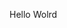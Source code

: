 Hello Wolrd
































































































































































































































































































































































































































































































































































































































































































































































































































































































































































































































































































































































































































































































































































































































































































































































